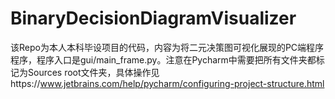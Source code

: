 # BinaryDecisionDiagramVisualizer
该Repo为本人本科毕设项目的代码，内容为将二元决策图可视化展现的PC端程序程序，程序入口是gui/main_frame.py。注意在Pycharm中需要把所有文件夹都标记为Sources root文件夹，具体操作见https://www.jetbrains.com/help/pycharm/configuring-project-structure.html
